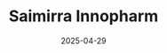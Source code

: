 ---  
layout: startup_page  
title: "Saimirra Innopharm"  
id: "saimirra.com"  
permalink: "/saimirrainnopharmsaimirra.com04292025/"  
website: "https://www.saimirra.com/"  
funding_round: "Growth Round"  
funding_amount: "₹160Cr"  
investors: "Piramal Alternatives"  
about: "Saimirra Innopharm is a pharmaceutical company operating in both domestic and international markets. It offers over 275 products internationally and over 20 brands domestically through Delvin Formulations. The company focuses on brand acquisitions and entering new therapeutic areas."  
markets: "Pharmaceutical"  
hq: "Chennai, Tamil Nadu, India"  
founded_year: "2009"  
linkedin: "https://in.linkedin.com/company/saimirra-innopharm-private-limited"  
twitter: ""  
instagram: ""  
facebook: ""  
crunchbase: ""  
pitchbook: ""  

date_display: "29-Apr-2025"  
date: "2025-04-29"

# SEO Optimization  
meta_title: "Saimirra Innopharm - Growth Round Funding (₹160Cr)"  
meta_description: "Saimirra Innopharm, Saimirra Innopharm is a pharmaceutical company operating in both domestic and international markets. It offers over 275 products internationally and o..."  
meta_keywords: "Saimirra Innopharm, Pharmaceutical, Growth Round funding"  
canonical_url: "https://startup.projectstartups.com/saimirrainnopharmsaimirra.com04292025/"  
---